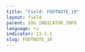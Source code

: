 ```yaml
---
title: "Field: FOOTNOTE_10"
layout: field
parent: SDG_INDICATOR_INFO
language: ru
indicator: 11-1-1
slug: FOOTNOTE_10
---
```

[^10]: United Nations (2015), Conference on Housing and Sustainable Urban Development – Habitat III, Issue Paper No. 22 on Informal Settlements; UN-Habitat (2015), Slum Almanac 2015-2016.